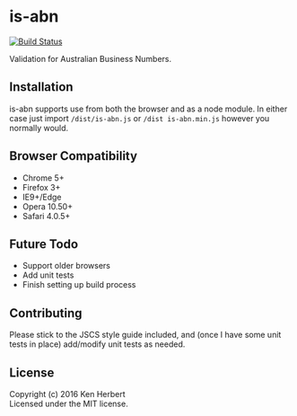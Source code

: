 # is-abn
[![Build Status](https://travis-ci.org/thefallofbecause/is-abn.svg?branch=master)](https://travis-ci.org/thefallofbecause/is-abn)

Validation for Australian Business Numbers.

## Installation

is-abn supports use from both the browser and as a node module. In either case just import `/dist/is-abn.js` or `/dist is-abn.min.js` however you normally would.

## Browser Compatibility
- Chrome 5+
- Firefox 3+
- IE9+/Edge
- Opera 10.50+
- Safari 4.0.5+

## Future Todo
- Support older browsers
- Add unit tests
- Finish setting up build process

## Contributing
Please stick to the JSCS style guide included, and (once I have some unit tests in place) add/modify unit tests as needed.

## License
Copyright (c) 2016 Ken Herbert  
Licensed under the MIT license.
